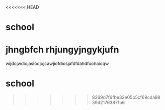 <<<<<<< HEAD
# school
jhngbfch rhjungyjngykjufn
=======
wijdojwdiojasiodjojcawjiofdiosjafdfdahdfuohaioqw

# school

>>>>>>> 8269d7f6fbe32e05b5cf69cda9839d21763871b6
